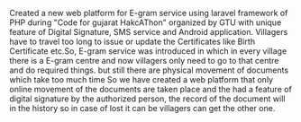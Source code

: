 Created a new web platform for E-gram service using laravel framework of PHP during "Code for gujarat HakcAThon" organized by GTU with unique feature of Digital Signature, SMS service and Android application. 
Villagers have to travel too long to issue or update the Certificates like Birth Certificate etc.So, E-gram service was introduced in which in every village there is a E-gram centre and now villagers only need to go to that centre and do required things. but still there are physical movement of documents which take too much time So we have created a web platform that only online movement of the documents are taken place and the had a feature of digital signature by the authorized person, the record of the document will in the history so in case of lost it can be villagers can get the other one. 
